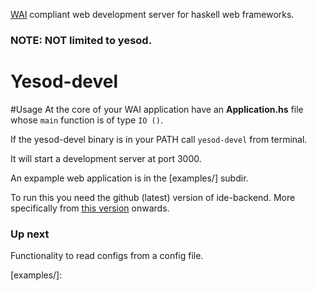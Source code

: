 [WAI] compliant web development server for haskell web frameworks.
### NOTE: NOT limited to yesod.

# Yesod-devel

#Usage
At the core of your WAI application have an **Application.hs** file whose `main` function is of type `IO ()`.

If the yesod-devel binary is in your PATH call `yesod-devel` from terminal.

It will start a development server at port 3000.

An expample web application is in the [examples/] subdir.

To run this you need the github (latest) version of ide-backend.
More specifically from [this version] onwards.


### Up next
Functionality to read configs from a config file.


[WAI]: www.yesodweb.com/book/web-application-interface
[this version]: https://github.com/fpco/ide-backend/tree/19561d9ff5f496d6556f38992bc8d08896d54091
[examples/]: 
